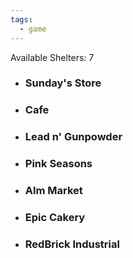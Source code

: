 ```yaml
---
tags:
  - game
---
```

Available Shelters: 7

- ### Sunday's Store
- ### Cafe
- ### Lead n' Gunpowder
- ### Pink Seasons
- ### Alm Market
- ### Epic Cakery
- ### RedBrick Industrial